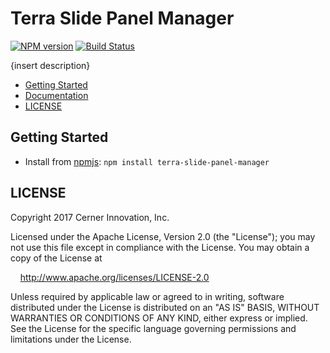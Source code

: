 # Terra Slide Panel Manager


[![NPM version](http://img.shields.io/npm/v/terra-slide-panel-manager.svg)](https://www.npmjs.org/package/terra-slide-panel-manager)
[![Build Status](https://travis-ci.org/cerner/terra-core.svg?branch=master)](https://travis-ci.org/cerner/terra-core)

{insert description}

- [Getting Started](#getting-started)
- [Documentation](https://github.com/cerner/terra-core/tree/master/packages/terra-slide-panel-manager/docs)
- [LICENSE](#license)

## Getting Started

- Install from [npmjs](https://www.npmjs.com): `npm install terra-slide-panel-manager`

## LICENSE

Copyright 2017 Cerner Innovation, Inc.

Licensed under the Apache License, Version 2.0 (the "License"); you may not use this file except in compliance with the License. You may obtain a copy of the License at

&nbsp;&nbsp;&nbsp;&nbsp;http://www.apache.org/licenses/LICENSE-2.0

Unless required by applicable law or agreed to in writing, software distributed under the License is distributed on an "AS IS" BASIS, WITHOUT WARRANTIES OR CONDITIONS OF ANY KIND, either express or implied. See the License for the specific language governing permissions and limitations under the License.
